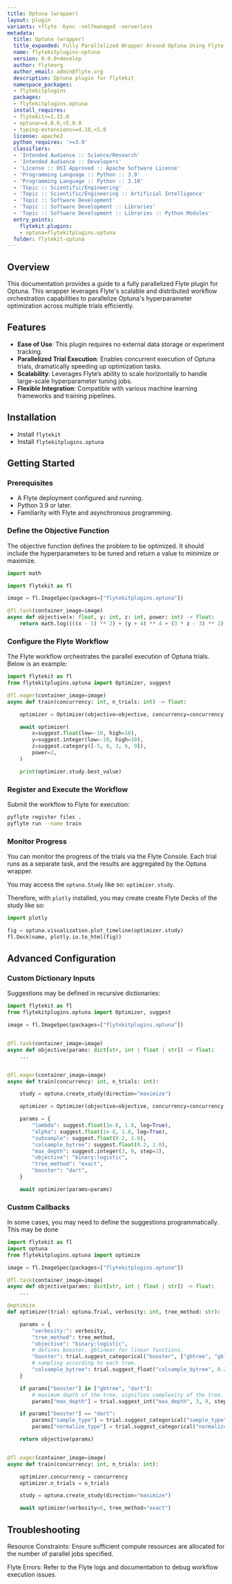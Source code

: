 ```yaml
---
title: Optuna (wrapper)
layout: plugin
variants: +flyte -byoc -selfmanaged -serverless
metadata:
  title: Optuna (wrapper)
  title_expanded: Fully Parallelized Wrapper Around Optuna Using Flyte
  name: flytekitplugins-optuna
  version: 0.0.0+develop
  author: flyteorg
  author_email: admin@flyte.org
  description: Optuna plugin for flytekit
  namespace_packages:
  - flytekitplugins
  packages:
  - flytekitplugins.optuna
  install_requires:
  - flytekit>=1.15.0
  - optuna>=4.0.0,<5.0.0
  - typing-extensions>=4.10,<5.0
  license: apache2
  python_requires: '>=3.9'
  classifiers:
  - 'Intended Audience :: Science/Research'
  - 'Intended Audience :: Developers'
  - 'License :: OSI Approved :: Apache Software License'
  - 'Programming Language :: Python :: 3.9'
  - 'Programming Language :: Python :: 3.10'
  - 'Topic :: Scientific/Engineering'
  - 'Topic :: Scientific/Engineering :: Artificial Intelligence'
  - 'Topic :: Software Development'
  - 'Topic :: Software Development :: Libraries'
  - 'Topic :: Software Development :: Libraries :: Python Modules'
  entry_points:
    flytekit.plugins:
    - optuna=flytekitplugins.optuna
  folder: flytekit-optuna
---
```



## Overview

This documentation provides a guide to a fully parallelized Flyte plugin for Optuna. This wrapper leverages Flyte's scalable and distributed workflow orchestration capabilities to parallelize Optuna's hyperparameter optimization across multiple trials efficiently.

## Features

- **Ease of Use**: This plugin requires no external data storage or experiment tracking.
- **Parallelized Trial Execution**: Enables concurrent execution of Optuna trials, dramatically speeding up optimization tasks.
- **Scalability**: Leverages Flyte’s ability to scale horizontally to handle large-scale hyperparameter tuning jobs.
- **Flexible Integration**: Compatible with various machine learning frameworks and training pipelines.

## Installation

- Install `flytekit`
- Install `flytekitplugins.optuna`

## Getting Started

### Prerequisites

- A Flyte deployment configured and running.
- Python 3.9 or later.
- Familiarity with Flyte and asynchronous programming.

### Define the Objective Function

The objective function defines the problem to be optimized. It should include the hyperparameters to be tuned and return a value to minimize or maximize.

```python
import math

import flytekit as fl

image = fl.ImageSpec(packages=["flytekitplugins.optuna"])

@fl.task(container_image=image)
async def objective(x: float, y: int, z: int, power: int) -> float:
    return math.log((((x - 5) ** 2) + (y + 4) ** 4 + (3 * z - 3) ** 2)) ** power

```

### Configure the Flyte Workflow

The Flyte workflow orchestrates the parallel execution of Optuna trials. Below is an example:

```python
import flytekit as fl
from flytekitplugins.optuna import Optimizer, suggest

@fl.eager(container_image=image)
async def train(concurrency: int, n_trials: int) -> float:

    optimizer = Optimizer(objective=objective, concurrency=concurrency, n_trials=n_trials)

    await optimizer(
        x=suggest.float(low=-10, high=10),
        y=suggest.integer(low=-10, high=10),
        z=suggest.category([-5, 0, 3, 6, 9]),
        power=2,
    )

    print(optimizer.study.best_value)

```

### Register and Execute the Workflow

Submit the workflow to Flyte for execution:

```bash
pyflyte register files .
pyflyte run --name train
```

### Monitor Progress

You can monitor the progress of the trials via the Flyte Console. Each trial runs as a separate task, and the results are aggregated by the Optuna wrapper.

You may access the `optuna.Study` like so: `optimizer.study`.

Therefore, with `plotly` installed, you may create create Flyte Decks of the study like so:

```python
import plotly

fig = optuna.visualization.plot_timeline(optimizer.study)
fl.Deck(name, plotly.io.to_html(fig))
```

## Advanced Configuration

### Custom Dictionary Inputs

Suggestions may be defined in recursive dictionaries:

```python
import flytekit as fl
from flytekitplugins.optuna import Optimizer, suggest

image = fl.ImageSpec(packages=["flytekitplugins.optuna"])


@fl.task(container_image=image)
async def objective(params: dict[str, int | float | str]) -> float:
    ...


@fl.eager(container_image=image)
async def train(concurrency: int, n_trials: int):

    study = optuna.create_study(direction="maximize")

    optimizer = Optimizer(objective=objective, concurrency=concurrency, n_trials=n_trials, study=study)

    params = {
        "lambda": suggest.float(1e-8, 1.0, log=True),
        "alpha": suggest.float(1e-8, 1.0, log=True),
        "subsample": suggest.float(0.2, 1.0),
        "colsample_bytree": suggest.float(0.2, 1.0),
        "max_depth": suggest.integer(3, 9, step=2),
        "objective": "binary:logistic",
        "tree_method": "exact",
        "booster": "dart",
    }

    await optimizer(params=params)
```

### Custom Callbacks

In some cases, you may need to define the suggestions programmatically. This may be done

```python
import flytekit as fl
import optuna
from flytekitplugins.optuna import optimize

image = fl.ImageSpec(packages=["flytekitplugins.optuna"])

@fl.task(container_image=image)
async def objective(params: dict[str, int | float | str]) -> float:
    ...

@optimize
def optimizer(trial: optuna.Trial, verbosity: int, tree_method: str):

    params = {
        "verbosity:": verbosity,
        "tree_method": tree_method,
        "objective": "binary:logistic",
        # defines booster, gblinear for linear functions.
        "booster": trial.suggest_categorical("booster", ["gbtree", "gblinear", "dart"]),
        # sampling according to each tree.
        "colsample_bytree": trial.suggest_float("colsample_bytree", 0.2, 1.0),
    }

    if params["booster"] in ["gbtree", "dart"]:
        # maximum depth of the tree, signifies complexity of the tree.
        params["max_depth"] = trial.suggest_int("max_depth", 3, 9, step=2)

    if params["booster"] == "dart":
        params["sample_type"] = trial.suggest_categorical("sample_type", ["uniform", "weighted"])
        params["normalize_type"] = trial.suggest_categorical("normalize_type", ["tree", "forest"])

    return objective(params)


@fl.eager(container_image=image)
async def train(concurrency: int, n_trials: int):

    optimizer.concurrency = concurrency
    optimizer.n_trials = n_trials

    study = optuna.create_study(direction="maximize")

    await optimizer(verbosity=0, tree_method="exact")
```

## Troubleshooting

Resource Constraints: Ensure sufficient compute resources are allocated for the number of parallel jobs specified.

Flyte Errors: Refer to the Flyte logs and documentation to debug workflow execution issues.

